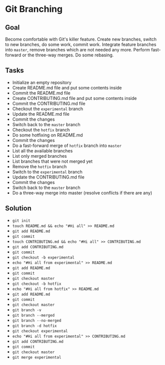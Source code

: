 Git Branching
=============

Goal
----

Become comfortable with Git's killer feature. Create new branches, 
switch to new branches, do some work, commit work. Integrate feature
branches into `master`, remove branches which are not needed any more.
Perform fast-forward or the three-way merges. Do some rebasing.

Tasks
-----

* Initialize an empty repository
* Create README.md file and put some contents inside
* Commit the README.md file
* Create CONTRIBUTING.md file and put some contents inside
* Commit the CONTRIBUTING.md file
* Checkout the `experimental` branch
* Update the README.md file
* Commit the changes
* Switch back to the `master` branch
* Checkout the `hotfix` branch
* Do some hotfixing on README.md
* Commit the changes
* Do a fast-forward merge of `hotfix` branch into `master`
* List all the available branches
* List only merged branches
* List branches that were not merged yet
* Remove the `hotfix` branch
* Switch to the `experimental` branch
* Update the CONTRIBUTING.md file
* Commit the changes
* Switch back to the `master` branch
* Do a three-way merge into master (resolve conflicts if there are any)


Solution
--------

* `git init`
* `touch README.md && echo "#Hi all" >> README.md`
* `git add README.md`
* `git commit`
* `touch CONTRIBUTING.md && echo "#Hi all" >> CONTRIBUTING.md`
* `git add CONTRIBUTING.md`
* `git commit`
* `git checkout -b experimental`
* `echo "#Hi all from experimental" >> README.md`
* `git add README.md`
* `git commit`
* `git checkout master`
* `git checkout -b hotfix`
* `echo "#Hi all from hotfix" >> README.md`
* `git add README.md`
* `git commit`
* `git checkout master`
* `git branch -v`
* `git branch --merged`
* `git branch --no-merged`
* `git branch -d hotfix`
* `git checkout experimental`
* `echo "#Hi all from experimental" >> CONTRIBUTING.md`
* `git add CONTRIBUTING.md`
* `git commit`
* `git checkout master`
* `git merge experimental`


